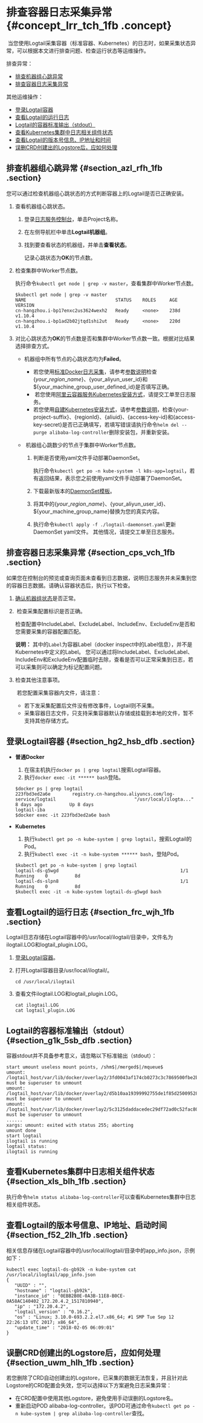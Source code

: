 # 排查容器日志采集异常 {#concept_lrr_tch_1fb .concept}

 当您使用Logtail采集容器（标准容器、Kubernetes）的日志时，如果采集状态异常，可以根据本文进行排查问题、检查运行状态等运维操作。

排查异常：

-   [排查机器组心跳异常](#)
-   [排查容器日志采集异常](#)

其他运维操作：

-   [登录Logtail容器](#)
-   [查看Logtail的运行日志](#)
-   [Logtail的容器标准输出（stdout）](#)
-   [查看Kubernetes集群中日志相关组件状态](#)
-   [查看Logtail的版本号信息、IP地址和时间](#)
-   [误删CRD创建出的Logstore后，应如何处理](#)

## 排查机器组心跳异常 {#section_azl_rfh_1fb .section}

您可以通过检查机器组心跳状态的方式判断容器上的Logtail是否已正确安装。

1.  查看机器组心跳状态。
    1.  登录[日志服务控制台](https://sls.console.aliyun.com)，单击Project名称。
    2.  在左侧导航栏中单击**Logtail机器组**。
    3.  找到要查看状态的机器组，并单击**查看状态**。

        记录心跳状态为**OK**的节点数。

2.  检查集群中Worker节点数。

    执行命令`kubectl get node | grep -v master`，查看集群中Worker节点数。

    ```
    $kubectl get node | grep -v master
    NAME                                 STATUS    ROLES     AGE       VERSION
    cn-hangzhou.i-bp17enxc2us3624wexh2   Ready     <none>    238d      v1.10.4
    cn-hangzhou.i-bp1ad2b02jtqd1shi2ut   Ready     <none>    220d      v1.10.4
    ```

3.  对比心跳状态为**OK**的节点数是否和集群中Worker节点数一致。根据对比结果选择排查方式。
    -   机器组中所有节点的心跳状态均为**Failed**。
        -   若您使用[标准Docker日志采集](intl.zh-CN/用户指南/Logtail采集/安装/标准Docker日志采集.md)，请参考[参数说明](intl.zh-CN/用户指南/Logtail采集/安装/标准Docker日志采集.md#table_ass_yfq_pdb)检查$\{your\_region\_name\}、$\{your\_aliyun\_user\_id\}和$\{your\_machine\_group\_user\_defined\_id\}是否填写正确。
        -    若您使用[阿里云容器服务Kubernetes安装方式](intl.zh-CN/用户指南/Logtail采集/安装/Kubernetes日志采集.md#section_lnl_jpr_zdb)，请提交工单至日志服务。
        -   若您使用[自建Kubernetes安装方式](intl.zh-CN/用户指南/Logtail采集/安装/Kubernetes日志采集.md#section_kdx_bqr_zdb)，请参考[参数说明](intl.zh-CN/用户指南/Logtail采集/安装/Kubernetes日志采集.md#section_kdx_bqr_zdb)，检查\{your-project-suffix\}、\{regionId\}、\{aliuid\}、\{access-key-id\}和\{access-key-secret\}是否已正确填写，若填写错误请执行命令`helm del --purge alibaba-log-controller`删除安装包，并重新安装。
    -    机器组心跳数少的节点于集群中Worker节点数。

        1.  判断是否使用yaml文件手动部署DaemonSet。

            执行命令`kubectl get po -n kube-system -l k8s-app=logtail`，若有返回结果，表示您之前使用yaml文件手动部署了DaemonSet。

        2.  下载最新版本的[DaemonSet模板](http://logtail-release.oss-cn-hangzhou.aliyuncs.com/docker/k8s/logtail-daemonset.yaml)。
        3.  将其中的$\{your\_region\_name\}、$\{your\_aliyun\_user\_id\}、$\{your\_machine\_group\_name\}替换为您的真实内容。
        4.  执行命令`kubectl apply -f ./logtail-daemonset.yaml`更新DaemonSet yaml文件。
        其他情况，请提交工单至日志服务。


## 排查容器日志采集异常 {#section_cps_vch_1fb .section}

如果您在控制台的预览或查询页面未查看到日志数据，说明日志服务并未采集到您的容器日志数据。请确认容器状态后，执行以下检查。

1.  [确认机器组状态](#)是否正常。
2.   检查采集配置标识是否正确。

    检查配置中IncludeLabel、ExcludeLabel、IncludeEnv、ExcludeEnv是否和您需要采集的容器配置匹配。

    **说明：** 其中的`Label`为容器Label（docker inspect中的Label信息），并不是Kubernetes中定义的Label。 您可以通过将IncludeLabel、ExcludeLabel、IncludeEnv和ExcludeEnv配置临时去除，查看是否可以正常采集到日志，若可以采集则可以确定为标记配置问题。

3.  检查其他注意事项。

     若您配置采集容器内文件，请注意：

    -   若下发采集配置后文件没有修改事件，Logtail则不采集。
    -   采集容器日志文件，只支持采集容器默认存储或挂载到本地的文件，暂不支持其他存储方式。

## 登录Logtail容器 {#section_hg2_hsb_dfb .section}

-   **普通Docker**

    1.  在宿主机执行`docker ps | grep logtail`搜索Logtail容器。
    2.  执行`docker exec -it ****** bash`登陆。
    ```
    $docker ps | grep logtail
    223fbd3ed2a6e        registry.cn-hangzhou.aliyuncs.com/log-service/logtail                             "/usr/local/ilogta..."   8 days ago          Up 8 days                               logtail-iba
    $docker exec -it 223fbd3ed2a6e bash
    ```

-   **Kubernetes**

    1.  执行`kubectl get po -n kube-system | grep logtail`，搜索Logtail的Pod。
    2.  执行`kubectl exec -it -n kube-system ****** bash`，登陆Pod。
    ```
    $kubectl get po -n kube-system | grep logtail
    logtail-ds-g5wgd                                             1/1       Running    0          8d
    logtail-ds-slpn8                                             1/1       Running    0          8d
    $kubectl exec -it -n kube-system logtail-ds-g5wgd bash
    ```


## 查看Logtail的运行日志 {#section_frc_wjh_1fb .section}

Logtail日志存储在Logtail容器中的/usr/local/ilogtail/目录中，文件名为ilogtail.LOG和logtail\_plugin.LOG。

1.  [登录Logtail容器](#)。
2.  打开Logtail容器目录/usr/local/ilogtail/。

    ```
    cd /usr/local/ilogtail
    ```

3.  查看文件ilogtail.LOG和logtail\_plugin.LOG。

    ```
    cat ilogtail.LOG
    cat logtail_plugin.LOG
    ```


## Logtail的容器标准输出（stdout） {#section_g1k_5sb_dfb .section}

容器stdout并不具备参考意义，请忽略以下标准输出（stdout）：

```
start umount useless mount points, /shm$|/merged$|/mqueue$
umount: /logtail_host/var/lib/docker/overlay2/3fd0043af174cb0273c3c7869500fbe2bdb95d13b1e110172ef57fe840c82155/merged: must be superuser to unmount
umount: /logtail_host/var/lib/docker/overlay2/d5b10aa19399992755de1f85d25009528daa749c1bf8c16edff44beab6e69718/merged: must be superuser to unmount
umount: /logtail_host/var/lib/docker/overlay2/5c3125daddacedec29df72ad0c52fac800cd56c6e880dc4e8a640b1e16c22dbe/merged: must be superuser to unmount
......
xargs: umount: exited with status 255; aborting
umount done
start logtail
ilogtail is running
logtail status:
ilogtail is running
```

## 查看Kubernetes集群中日志相关组件状态 {#section_xls_blh_1fb .section}

执行命令`helm status alibaba-log-controller`可以查看Kubernetes集群中日志相关组件状态。

## 查看Logtail的版本号信息、IP地址、启动时间 {#section_f52_2lh_1fb .section}

相关信息存储在Logtail容器中的/usr/local/ilogtail/目录中的app\_info.json，示例如下：

```
kubectl exec logtail-ds-gb92k -n kube-system cat /usr/local/ilogtail/app_info.json
{
   "UUID" : "",
   "hostname" : "logtail-gb92k",
   "instance_id" : "0EBB2B0E-0A3B-11E8-B0CE-0A58AC140402_172.20.4.2_1517810940",
   "ip" : "172.20.4.2",
   "logtail_version" : "0.16.2",
   "os" : "Linux; 3.10.0-693.2.2.el7.x86_64; #1 SMP Tue Sep 12 22:26:13 UTC 2017; x86_64",
   "update_time" : "2018-02-05 06:09:01"
}
```

## 误删CRD创建出的Logstore后，应如何处理 {#section_uwm_hlh_1fb .section}

若您删除了CRD自动创建出的Logstore，已采集的数据无法恢复，并且针对此Logstore的CRD配置会失效，您可以选择以下方案避免日志采集异常：

-   在CRD配置中使用其他Logstore，避免使用手动误删的Logstore名。
-   重新启动POD alibaba-log-controller。该POD可通过命令`kubectl get po -n kube-system | grep alibaba-log-controller`查找。

